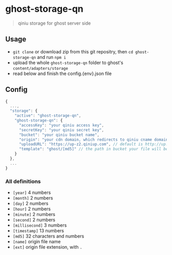 # ghost-storage-qn
> qiniu storage for ghost server side

## Usage

* `git clone` or download zip from this git repositry, then `cd ghost-storage-qn` and run `npm i`
* upload the whole `ghost-storage-qn` folder to ghost's `content/adapters/storage`
* read below and finish the config.{env}.json file

## Config

``` javascript
{
  ...,
  "storage": {
    "active": "ghost-storage-qn",
    "ghost-storage-qn": {
      "accessKey": "your qiniu access key",
      "secretKey": "your qiniu secret key",
      "bucket": "your qiniu bucket name",
      "origin": "your cdn domain, which redirects to qiniu cname domain", // or "domain" instead
      "uploadURL": "https://up-z2.qiniup.com", // default is http://up.qiniu.com, but was abandoned by qiniu, use the upload domain of your qiniu zone instead. z2 may not fit you
      "template": "ghost/[md5]" // the path in bucket your file will be finally placed. use [definition] to get optional dynamic strings
    }
  },
  ...
}
```

### All definitions
* `[year]` 4 numbers
* `[month]` 2 numbers
* `[day]` 2 numbers
* `[hour]` 2 numbers
* `[minute]` 2 numbers
* `[second]` 2 numbers
* `[millisecond]` 3 numbers
* `[timestamp]` 13 numbers
* `[md5]` 32 characters and numbers
* `[name]` origin file name
* `[ext]` origin file extension, with `.`
